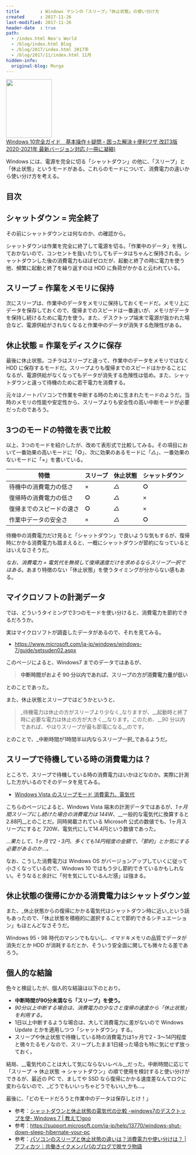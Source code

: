 ```yaml
---
title        : Windows マシンの「スリープ」「休止状態」の使い分け方
created      : 2017-11-26
last-modified: 2017-11-26
header-date  : true
path:
  - /index.html Neo's World
  - /blog/index.html Blog
  - /blog/2017/index.html 2017年
  - /blog/2017/11/index.html 11月
hidden-info:
  original-blog: Murga
---
```


<div class="ad-amazon">
  <div class="ad-amazon-image">
    <a href="https://www.amazon.co.jp/dp/B08CB8962Q?tag=neos21-22&amp;linkCode=osi&amp;th=1&amp;psc=1">
      <img src="https://m.media-amazon.com/images/I/51fliFSjPVL._SL160_.jpg" width="125" height="160">
    </a>
  </div>
  <div class="ad-amazon-info">
    <div class="ad-amazon-title">
      <a href="https://www.amazon.co.jp/dp/B08CB8962Q?tag=neos21-22&amp;linkCode=osi&amp;th=1&amp;psc=1">Windows 10完全ガイド　基本操作＋疑問・困った解決＋便利ワザ 改訂3版 2020-2021年 最新バージョン対応 (一冊に凝縮)</a>
    </div>
  </div>
</div>

Windows には、電源を完全に切る「シャットダウン」の他に、「スリープ」と「休止状態」というモードがある。これらのモードについて、消費電力の違いから使い分け方を考える。

## 目次

## シャットダウン = 完全終了

その前にシャットダウンとは何なのか、の確認から。

シャットダウンは作業を完全に終了して電源を切る。「作業中のデータ」を残しておかないので、コンセントを抜いたりしてもデータはちゃんと保持される。シャットダウンした後の消費電力もほぼゼロだが、起動と終了の時に電力を使う他、頻繁に起動と終了を繰り返すのは HDD に負荷がかかると云われている。

## スリープ = 作業をメモリに保持

次にスリープは、作業中のデータをメモリに保持しておくモードだ。メモリ上にデータを保存しておくので、復帰までのスピードは一番速いが、メモリがデータを保持し続けるために電力を使う。また、デスクトップ端末で電源が抜かれた場合など、電源供給がされなくなると作業中のデータが消失する危険性がある。

## 休止状態 = 作業をディスクに保存

最後に休止状態。コチラはスリープと違って、作業中のデータをメモリではなく HDD に保存するモードだ。スリープよりも復帰までのスピードはかかることになるが、電源供給がなくなってもデータが消失する危険性は低め。また、シャットダウンと違って待機のために若干電力を消費する。

元々はノートパソコンで作業を中断する時のために生まれたモードのようだ。当時のメモリの性能や安定性から、スリープよりも安全性の高い中断モードが必要だったのであろう。

## 3つのモードの特徴を表で比較

以上、3つのモードを紹介したが、改めて表形式で比較してみる。その項目において一番効果の高いモードに「__○__」、次に効果のあるモードに「_△_」、一番効果のないモードに「×」を書いている。

| 特徴                     | スリープ | 休止状態 | シャットダウン |
|--------------------------|----------|----------|----------------|
| 待機中の消費電力の低さ   | ×       | _△_     | __○__         |
| 復帰時の消費電力の低さ   | __○__   | _△_     | ×             |
| 復帰までのスピードの速さ | __○__   | _△_     | ×             |
| 作業中データの安全さ     | ×       | _△_     | __○__         |

待機中の消費電力だけ見ると「シャットダウン」で良いような気もするが、復帰時にかかる消費電力も踏まえると、一概にシャットダウンが節約になっているとはいえなさそうだ。

_なお、消費電力 = 電気代を無視して復帰速度だけを求めるならスリープ一択ではある_。あまり特徴のない「休止状態」を使うタイミングが分からない感もある。

## マイクロソフトの計測データ

では、どういうタイミングで3つのモードを使い分けると、消費電力を節約できるだろうか。

実はマイクロソフトが調査したデータがあるので、それを見てみる。

- <https://www.microsoft.com/ja-jp/windows/windows-7/guide/setsuden02.aspx>

このページによると、Windows7 までのデータではあるが、

> __中断時間がおよそ 90 分以内であれば、スリープの方が消費電力量が低い__

とのことであった。

また、休止状態とスリープではどうかというと、

> _待機電力は休止の方がスリープより少なく_なりますが、__起動時と終了時に必要な電力は休止の方が大きく__なります。このため、__90 分以内であれば、やはりスリープが最も節電になる__のです。

とのことで、_中断時間が1時間半以内ならスリープ一択_であるようだ。

## スリープで待機している時の消費電力は？

ところで、スリープで待機している時の消費電力はいかほどなのか。実際に計測した方がいるのでそのデータを見てみる。

- [Windows Vista のスリープモード 消費電力、電気代](http://www.aqaweb.net/sub/page053.html)

こちらのページによると、Windows Vista 端末の計測データではあるが、_1ヶ月間スリープにし続けた場合の消費電力は 144W_、__一般的な電気代に換算すると2.88円__とのことだ。同時掲載されている Microsoft 公式の数値でも、1ヶ月スリープにすると 720W、電気代にして14.4円という数値であった。

_…果たして、1ヶ月で2・3円、多くても14円程度の金額で、「節約」とか気にする必要があるのか…。_

なお、こうした消費電力は Windows OS がバージョンアップしていくに従って小さくなっているので、Windows 10 ではもう少し節約できているかもしれない。そうなると余計に「何を気にしているんだ感」は強まる。

## 休止状態の復帰にかかる消費電力はシャットダウン並

また、_休止状態からの復帰にかかる電気代はシャットダウン時に近い_という話もあったので、「休止状態を積極的に選択することで節約できるシチュエーション」もほとんどなさそうだ。

Windows 95・98 時代のマシンでもないし、イマドキメモリの品質でデータが消失だとか HDD が消耗するだとか、そういう安全面に関しても微々たる差であろう。

## 個人的な結論

色々と検証したが、個人的な結論は以下のとおり。

- __中断時間が90分未満なら「スリープ」を使う。__
- _90分以上中断する場合は、消費電力の少なさと復帰の速度から「休止状態」を利用する。_
- 1日以上中断するような場合は、大して消費電力に差がないので Windows Update とかを適用しつつ「シャットダウン」する。
- スリープや休止状態で待機している時の消費電力は1ヶ月で2・3〜14円程度と微々たるモノなので、スリープしたまま1日経った場合も特に気にせず放っておく。

結局、__電気代のことは大して気にならないレベル__だった。中断時間に応じて「スリープ → 休止状態 → シャットダウン」の順で使用を検討すると使い分けができるが、最近の PC で、ましてや SSD なら復帰にかかる速度差なんてロクに変わらないので、_どうでもいいっちゃどうでもいい_かも…。

最後に、「どのモードだろうと作業中のデータは保存しとけ！」

- 参考：[シャットダウンと休止状態の電気代の比較 -windows7のデスクトップを使- Windows 7 | 教えて!goo](https://oshiete.goo.ne.jp/qa/7306053.html)
- 参考：<https://support.microsoft.com/ja-jp/help/13770/windows-shut-down-sleep-hibernate-your-pc>
- 参考：[パソコンのスリープと休止状態の違いは？消費電力や使い分けは？ | アフィカツ｜共働きイクメンパパのブログで脱サラ物語](http://affikatsu.com/pc-sleep-hibernation-shutdown-7748/)
